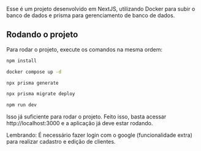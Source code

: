 Esse é um projeto desenvolvido em NextJS, utilizando Docker para subir o banco de dados e prisma para gerenciamento de banco de dados.

## Rodando o projeto

Para rodar o projeto, execute os comandos na mesma ordem:

```bash
npm install

docker compose up -d

npx prisma generate

npx prisma migrate deploy

npm run dev
```

Isso já suficiente para rodar o projeto. Feito isso, basta acessar http://localhost:3000 e a aplicação já deve estar rodando.

Lembrando: É necessário fazer login com o google (funcionalidade extra) para realizar cadastro e edição de clientes.

